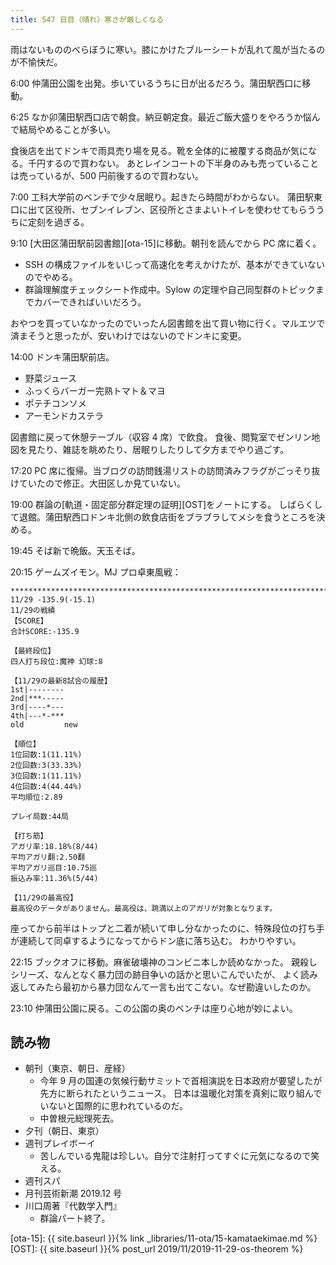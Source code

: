 ```yaml
---
title: 547 日目（晴れ）寒さが厳しくなる
---
```


雨はないもののべらぼうに寒い。膝にかけたブルーシートが乱れて風が当たるのが不愉快だ。

6:00 仲蒲田公園を出発。歩いているうちに日が出るだろう。蒲田駅西口に移動。

6:25 なか卯蒲田駅西口店で朝食。納豆朝定食。最近ご飯大盛りをやろうか悩んで結局やめることが多い。

食後店を出てドンキで雨具売り場を見る。靴を全体的に被覆する商品が気になる。千円するので買わない。
あとレインコートの下半身のみも売っていることは売っているが、500 円前後するので買わない。

7:00 工科大学前のベンチで少々居眠り。起きたら時間がわからない。
蒲田駅東口に出て区役所、セブンイレブン、区役所とさまよいトイレを使わせてもらううちに定刻を過ぎる。

9:10 [大田区蒲田駅前図書館][ota-15]に移動。朝刊を読んでから PC 席に着く。

* SSH の構成ファイルをいじって高速化を考えかけたが、基本ができていないのでやめる。
* 群論理解度チェックシート作成中。Sylow の定理や自己同型群のトピックまでカバーできればいいだろう。

おやつを買っていなかったのでいったん図書館を出て買い物に行く。マルエツで済まそうと思ったが、安いわけではないのでドンキに変更。

14:00 ドンキ蒲田駅前店。

* 野菜ジュース
* ふっくらバーガー完熟トマト＆マヨ
* ポテチコンソメ
* アーモンドカステラ

図書館に戻って休憩テーブル（収容 4 席）で飲食。
食後、閲覧室でゼンリン地図を見たり、雑誌を眺めたり、居眠りしたりして夕方までやり過ごす。

17:20 PC 席に復帰。当ブログの訪問銭湯リストの訪問済みフラグがごっそり抜けていたので修正。大田区しか見ていない。

19:00 群論の[軌道・固定部分群定理の証明][OST]をノートにする。
しばらくして退館。蒲田駅西口ドンキ北側の飲食店街をブラブラしてメシを食うところを決める。

19:45 そば新で晩飯。天玉そば。

20:15 ゲームズイモン。MJ プロ卓東風戦：

```text
********************************************************************************
11/29 -135.9(-15.1)
11/29の戦績
【SCORE】
合計SCORE:-135.9

【最終段位】
四人打ち段位:魔神 幻球:8

【11/29の最新8試合の履歴】
1st|--------
2nd|***-----
3rd|----*---
4th|---*-***
old         new

【順位】
1位回数:1(11.11%)
2位回数:3(33.33%)
3位回数:1(11.11%)
4位回数:4(44.44%)
平均順位:2.89

プレイ局数:44局

【打ち筋】
アガリ率:18.18%(8/44)
平均アガリ翻:2.50翻
平均アガリ巡目:10.75巡
振込み率:11.36%(5/44)

【11/29の最高役】
最高役のデータがありません。最高役は、跳満以上のアガリが対象となります。
```

座ってから前半はトップと二着が続いて申し分なかったのに、特殊段位の打ち手が連続して同卓するようになってからドン底に落ち込む。
わかりやすい。

22:15 ブックオフに移動。麻雀破壊神のコンビニ本しか読めなかった。
親殺しシリーズ、なんとなく暴力団の跡目争いの話かと思いこんでいたが、
よく読み返してみたら最初から暴力団なんて一言も出てこない。なぜ勘違いしたのか。

23:10 仲蒲田公園に戻る。この公園の奥のベンチは座り心地が妙によい。

## 読み物

* 朝刊（東京、朝日、産経）
  * 今年 9 月の国連の気候行動サミットで首相演説を日本政府が要望したが先方に断られたというニュース。
    日本は温暖化対策を真剣に取り組んでいないと国際的に思われているのだ。
  * 中曽根元総理死去。
* 夕刊（朝日、東京）
* 週刊プレイボーイ
  * 苦しんでいる鬼龍は珍しい。自分で注射打ってすぐに元気になるので笑える。
* 週刊スパ
* 月刊芸術新潮 2019.12 号
* 川口周著『代数学入門』
  * 群論パート終了。

[ota-15]: {{ site.baseurl }}{% link _libraries/11-ota/15-kamataekimae.md %}
[OST]: {{ site.baseurl }}{% post_url 2019/11/2019-11-29-os-theorem %}
